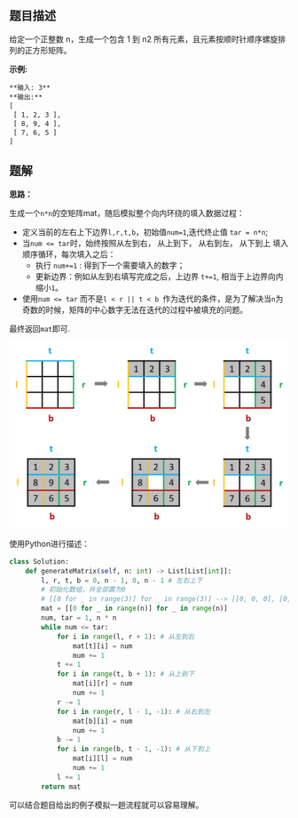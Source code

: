 ## 题目描述
给定一个正整数 n，生成一个包含 1 到 n2 所有元素，且元素按顺时针顺序螺旋排列的正方形矩阵。

**示例:**
```
**输入: 3**
**输出:**
[
 [ 1, 2, 3 ],
 [ 8, 9, 4 ],
 [ 7, 6, 5 ]
]
```

## 题解
**思路：** 

生成一个`n*n`的空矩阵mat，随后模拟整个向内环绕的填入数据过程：
- 定义当前的左右上下边界`l,r,t,b`，初始值`num=1`,迭代终止值 `tar = n*n`;
- 当`num <= tar`时，始终按照从左到右， 从上到下， 从右到左， 从下到上 填入顺序循环，每次填入之后：
    - 执行 `num+=1` : 得到下一个需要填入的数字；
    - 更新边界：例如从左到右填写完成之后，上边界 `t+=1`, 相当于上边界向内缩小`1`。
- 使用`num <= tar` 而不是`l < r || t < b `作为迭代的条件，是为了解决当`n`为奇数的时候，矩阵的中心数字无法在迭代的过程中被填充的问题。

最终返回`mat`即可.

![图片解析](./Readmefile/59_1.png)

使用Python进行描述：
```py
class Solution:
    def generateMatrix(self, n: int) -> List[List[int]]:
        l, r, t, b = 0, n - 1, 0, n - 1 # 左右上下
        # 初始化数组，并全部置为0
        # [[0 for _ in range(3)] for _ in range(3)] --> [[0, 0, 0], [0, 0, 0], [0, 0, 0]]
        mat = [[0 for _ in range(n)] for _ in range(n)]
        num, tar = 1, n * n
        while num <= tar:
            for i in range(l, r + 1): # 从左到右
                mat[t][i] = num
                mum += 1
            t += 1
            for i in range(t, b + 1): # 从上到下
                mat[i][r] = num
                num += 1
            r -= 1
            for i in range(r, l - 1, -1): # 从右到左
                mat[b][i] = num
                num += 1
            b -= 1
            for i in range(b, t - 1, -1): # 从下到上
                mat[i][l] = num
                num += 1
            l += 1
        return mat
```

可以结合题目给出的例子模拟一趟流程就可以容易理解。

